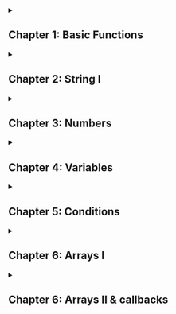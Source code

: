 <details>
  <summary><h2> Chapter 1: Basic Functions</h2></summary>

### Sum

```javascript
function sum (x, y)
{
  return x + y;
}
```

<br>

### Multiplication

```javascript
function multi (x, y)
{
  return x * y;
}
```

<br>

### Division

```javascript
function div (x, y)
{
  return x / y;
}
```

<br>

### Subtraction 

```javascript
function sub(x, y)
{
  return x + y;
}
```

<br>

### Exponentiation

```javascript
function exp (x, y)
{
  return x ** y;
}
```

<br>

### Remainder (Resto da divisão)

```javascript
function sum (x, y)
{
  return x % y;
}
```
</details>

<details>
  <summary><h2>Chapter 2: String I</h2></summary>

### Length

<p style="text-align: justify">A propriedade length é usada para retornar o comprimento de uma string</p>

```javascript
function getCharCount(variável)
{
    return variável.length;
}
```

<br>

### toUpperCase

<p style ="text-align: justify">Transforma a string em caixa alta</p>

```javascript
function shoutMyName(name)
{
    return name.toUpperCase;
}
```

<br>

### toLowerCase

<p style ="text-align: justify">Transforma a string em caixa baixa</p>

```javascript
function lowerName(name)
{
    return name.toLowerCase(name);
}
```

<br>

### Character acess

<p style ="text-align: justify"> Você pode acessar um caractere específico em uma string ao utilizar a sintaxe dos colchetes</p>

```javascript
function getFirstCharacter(name)
{
    return name[0];
}
```

<br>

<p style ="text-align> justify">Também é possível utilizar a função <code>.lenght</code> abaixo para buscar o último caractere dentro da função dos colchetes.</p>

```javascript
function getLastCharacter(name)
{
    return name[name.length-1];
}
```

<br>

### Substring

<p style="text-align">Uma substring é uma parte ou uma porção de uma string. Por exemplo, "rain" é uma substring da string "brain. Você pode recupear "rain" ao tomar os últimos quatro caracteres.</p>

**Exemplo:**

```javascript
function getDescription(text)
{
    console.log(text);
    return text.substring(0, 10); // Dois parâmetros: um de ínico e outro de fim
}
```

```javascript
function skipFirstCharacter(text)
{
    return text.substring(1); // Quando um, assume o fim como sendo o comprimento máximo da string
}
```

<br>

### Concatenation

<p style ="text-align: justify">Em JavaScript, o operador + irá se comportar de maneira diferente baseado nos tipos de valores que você usa com ele. Você já viu que <code>1 + 3 </code> irá retornar 4. Contudo, você poderia usar o operador + para concatenar duas strings. que significa unificar elas em uma única string.</p>

**Exemplo:**

```javascript
function concatInitials(firstNameInitial, lastNameInitial)
{
    return firstNameInitial + lastNameInitial;
}
```

<br>

### Interpolation

<p style ="text-align: justify">Strings Template suportam interpolação. Isso significa que você poderia escrever uma variável em sua string, e recuperar o seu valor. A sintaxe é direta ao ponto, você envolve a variável com <code>${variável}</code> </p>

**Exemplo:**

```javascript
function sayHello(name)
{
    return `Hello ${name}`;
}
```

<br>

### Interpolation advanced

**Exemplo:**

```javascript
function getFullName(firstName, lastName)
{
    return `${firstName} ${lastName}`;
}
```

<br>

### Multiline string

**Exemplo:**

```javascript
return `I am Learning JavaScript
and I found it to be
quite fun!`
```

<br>

### Capitalize

```javascript
function captalized(word)
{
  return word[0].toUpperCase() + word.substring(1).toLowerCase();
}
```

<br>

### at is similar to [] index, but can do negative index

```javascript
function index(word)
{
  return word.at(1);
}

```
</details>

<details>
  <summary><h2>Chapter 3: Numbers</h2></summary>

### Numeric separator (<code>_</code>)

<p style ="text-align: justify">Você pode representar números grandes mais claramente com o separador numério (<code>_</code>)</p>

```javascript
let nb = 1_000; // equivalent to 1000

let nb = 1_000_000; // 1000000 (1 million)
```

<br>

### Converting from number to string

<p style ="text-align: justify">Embora seja raramente utilizado, você pode converter um número para string ao chamar o método <code>to.string()</code></p>

```javascript
let answer = 42;
answer.toString(); //"42"
```

<br>

### NaN

<p>Você pode algumas vezes encontar <code>NaN</code> que significa <b>Not a Number</b>. Por exemplo, você tenta multiplicar um número por uma string. NaN é com frequência um sinal que algo está errado com seu código, na maioria das vezes vocês esqueceu de converter uma string para um número.</p>

<br>

### Converting string to number

<p style ="text-align: justify">Em alguns cenários, você iria preferir converter de uma string para um número, Por conta disso, você terá que usar o método <code>Number.parseInt()</code>.</p>

```javascript
let str = "42";
Number.parseInt(str, 10); //42
```

<p style ="text-align: justify">O nome da função é chamada <code>Numer.parseInt()</code>. Sim, incluindo the <code>Number</code>. É assim porque há um objeto global chamado <code>Number</code> que contém o método chamado <code>parseInt()</code>. Esse método espera dois parâmetros: o primeiro parâmetro é a string que você gostaria de converter em um número. O segundo argumeneto é a raiz que será usada na conversão.</p>

<p style ="text-align: justify">A raiz é a base do sistema numérico que você gostaria de usar. No seu caso, utilize o número pois representa a maneira que nós contamos números diariamente utilizando o sistema decimal. Sempre utilze a raiz em 10 para garantir a compatibilidade com o sistema decimal. Caso seja o sistema binário, utilize 2</p>

<br>

### Use cases for converting to a number

<p style ="text-align: justify">Há muitas razões que você gostaria de converter uma string para um número, porém, a mais comum é quando o número e digitado pelo usuáiro em uma caixa de texto or o número está sendo lido de um DOM. Como você verá, os valores serão sempre uma string mesmo se o usuário digitar um número.</p>

</details>

<details>
  <summary><h2>Chapter 4: Variables</h2></summary>

### Variables

<p>Há dois tipos de declarar variáveis em JavaScript.</p>


### let

<p style ="text-align: justify">A primeira que você escreve uma variável nova, use o prefixo <code>let</code>.</p>

```javascript
let name = "Sam";
console.log(name);
```

<p style ="text-align: justify">Isso define uma varíavel chamada <code>name</code> com o valor <code>"Sam"</code>. Da próxima vez que foz utilizar a variável, basta apenas o nome dela. Variável com prefixo <code>let</code> podem ser modificadas futuramente por qualquer outro tipo de valor.</p>


<br>

### const

<p style ="text-align: justify">Variáveis declaradas com <code>const</code> não podem ser modificadas depois com sinal <code>=</code> de atribuição. Esse tipo de prefixo é útil quando for definir variáveis e forçar que o comportamento seja o mais previsível.</p>

```javascript
const language = "C++"; // Cannot be re-assigned anymore
console.log(language); // "C++"
```

<br>

### let vs const

<p style ="text-align: justify">Para escolher entre <code>let</code> e <code>const</code> use o seguinte regra: sempre vá com <code>const</code> até você perceber que precisa atribuir um novo valor para a variável. Quando sim, mude para let.</p>
  
</details>

<details>
  <summary><h2>Chapter 5: Conditions</h2></summary>

### If

<p style ="text-align: justify">Sintaxe básica</p>

```javascript
const grade = 15;

if (grade >= 10)
{
    console.log("Passing grade");
}
```

<br>

### else

<p style ="text-align: justify">Sintaxe básica</p>

```javascript
const grade = 3;

if (grade >= 10)
{
    console.log("Passing grade");
}

else
{
    console.log("Failing grade");
}
```

<br>


### else if

<p style ="text-align: justify">Sintaxe básica</p>

```javascript
const grade = 10;

if (grade > 10) {
    console.log("Passing grade");
}

else if (grade === 10)
{
    console.log("Passing on the limit");
}

else
{
    console.log("Failing grade");
}
```

<br>

### advanced if

<p>Sintaxe básica</p>

```java script
function canVote(age)
{

    if (age >= 18)
    {
        return true;
    }

    else
    {
        return false;
    }

}
```

_Agora no estilo sofisticado_

```javascript
function canVote(age)
{
    if (age >=18)
    {
        return true;
    }

    return false;

}
```

<br>

### Legany note

<p>Não utilize <code>==</code> para fazer comparações entre valores e/ou variáveis. Utilize no lugar <code>===</code>.</p>

```javascript
const a  = "2";
console.log(a == 2) // true!!!

console.log(a === 2) // false
```

<br>

### Returning booleans

<p>Sempre que estiver retorando booleano, não é necessário utilizar if e elses</p>

```javascript
function isPassing(grade)
{

    if (grade >= 10)
    {
        return true;
    }

    else
    {
        return false;
    }

}

isPassing(12);
```

_Pode ser simplicado com:_

```javascript
function isPassing(grade)
{
    return grade >= 10;
}
```

<br>

### Even & Odd

<p>O operator <code>%</code> pode ser utilizad para retornar se tal número é par ou ímpar.</p>

```javascript
// even numbers
4 % 2 // 0
6 % 2 // 0
8 % 2 // 0
10 % 2 // 0

// odd numbers
3 % 2 // 1
5 % 2 // 1
7 % 2 // 1
9 % 2 // 1
```

<br>

### The ternary operator

<p>Condições também podem ser feitas utilizando o operador ternário <code>?</code>.</p>

```javascript
function evenOrOdd(number)
{

    if (number % 2 === 0)
    {
        return "even";
    }
    return "odd";
}
```

_Modo ternário_

```javascript
function evenOrOdd(number)
{
  return (number % 2 === 0) ? "even": "odd";
}
```

_O operador ternário possui a seguinte sintaxe_

```
condition ? expressionWhenTrue: expressionWhenFalse
```

</details>

<details>
  <summary><h2>Chapter 6: Arrays I</h2></summary>

### Arrays

```javascript
const users = []; // empty array
const grades = [10, 8, 13, 15]; // array of numbers
const attendees = ["Sam", "Alex"]; // array of strings
const values = [10, false, "John"]; // mixed
```

<p>Vetores permitem você armazenar vários tipos de dados diferentes em uma mesma variável. Dessa forma, a variável em questão assume a condição de uma variável que possuem diversos valores individuais. Semelhante a Strins, também é possível as seguintes funções: <code>length</code>, <code>at()</code>, acesso pelo índice <code>[]</code> e adicionar novos valores ao final do vetor <code>push()</code></p>

```javascript
const numbers = [1, 2, 3, '4'];

numbers.push(11); // Ao final do vetor;
numbers[1] // 2;
numbers.at(-1) // 3;
numbers.length; // 5;
```

<br>

### Array forEach

```javascript
const grades = [10, 8, 13];

grades.forEach(function(grade)
{
    // do something with individual grade
    console.log(grade);
});
```

<p>Iteração em um vetor é um dos conceito mais importantes em JavaScript. O método <code>.forEach</code> permite a você executar a função <code>callback</code> para item do vetor. Um <i>callback</i> é uma definição de função passada como parâmetro para outra função. No caso acima, a função <code>function(grade)</code> é passada como parâmetro para a iteração buscar os índices dentro do vetor.</p>

```javascript
const grades = [10, 8, 13];
// this is the callback
function(grade) {
    console.log(grade);
}
// call the callback with grade = 10 (grades[0])
console.log(grade); // will log 10
// call the callback with grade = 8 (grades[1])
console.log(grade); // will log 8
// call the callback with grade = 13 (grades[2])
console.log(grade); // will log 13
```

<br>

### How does it know that it's "grade"

```javascript
const grades = [10, 8, 13];

const gradis = [10, 0 ,10];

grades.forEach(function(grade)
{
    // do something with individual grade
    console.log(grade);
});

// Resultado
10
8
13

gradis.forEach(function(gradi)
{
    // do something with individual grade
    console.log(gradi);
});

// Resultado
10
0
10

```

<p>Como pode ter observado, a variável grades é diferente do nome pasado como parâmetro. O que acontece é que no caso do <code>.forEach()</code> o javaScript supôe que o primeiro parâmetro passado é o parâmetro percetence ao vetor <code>grades</code> pois o método está sendo inicializado através da varíavel <code>grades</code></p>

</details>

<details>
  <summary><h2>Chapter 6: Arrays II & callbacks</h2></summary>

  
</details>
